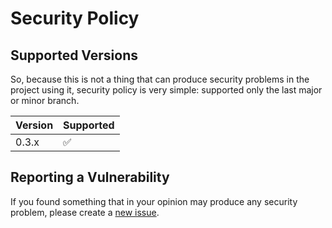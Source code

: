 <!--- dart-daap-client -->
<!--- .github/SECURITY.md -->


# Security Policy

## Supported Versions

So, because this is not a thing that can produce security problems in the project using it,
security policy is very simple: supported only the last major or minor branch.

| Version  | Supported          |
| -------- | ------------------ |
| 0.3.x    | :white_check_mark: |

## Reporting a Vulnerability

If you found something that in your opinion may produce any security problem, please create a [new issue](https://github.com/vint21h/dart-daap-client/issues/new/).
